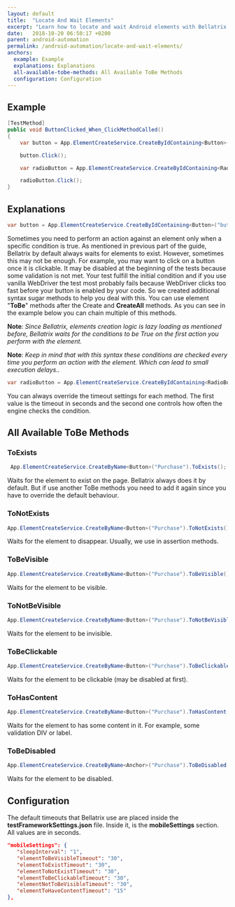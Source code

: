 ```yaml
---
layout: default
title:  "Locate And Wait Elements"
excerpt: "Learn how to locate and wait Android elements with Bellatrix mobile module."
date:   2018-10-20 06:50:17 +0200
parent: android-automation
permalink: /android-automation/locate-and-wait-elements/
anchors:
  example: Example
  explanations: Explanations
  all-available-tobe-methods: All Available ToBe Methods
  configuration: Configuration
---
```

Example
-------
```csharp
[TestMethod]
public void ButtonClicked_When_ClickMethodCalled()
{
    var button = App.ElementCreateService.CreateByIdContaining<Button>("button").ToBeClickable().ToBeVisible();

    button.Click();

    var radioButton = App.ElementCreateService.CreateByIdContaining<RadioButton>("radio2").ToHasContent(40, 1);

    radioButton.Click();
}
```

Explanations
------------
```csharp
var button = App.ElementCreateService.CreateByIdContaining<Button>("button").ToBeClickable().ToBeVisible();
```
Sometimes you need to perform an action against an element only when a specific condition is true. As mentioned in previous part of the guide, Bellatrix by default always waits for elements to exist. However, sometimes this may not be enough. For example, you may want to click on a button once it is clickable. It may be disabled at the beginning of the tests because some validation is not met. Your test fulfill the initial condition and if you use vanilla WebDriver the test most probably fails because WebDriver clicks too fast before your button is enabled by your code. So we created additional syntax sugar methods to help you deal with this. You can use element "**ToBe**" methods after the Create and **CreateAll** methods. As you can see in the example below you can chain multiple of this methods.

**Note**: *Since Bellatrix, elements creation logic is lazy loading as mentioned before, Bellatrix waits for the conditions to be True on the first action you perform with the element.*

**Note**: *Keep in mind that with this syntax these conditions are checked every time you perform an action with the element. Which can lead tо small execution delays..*

```csharp
var radioButton = App.ElementCreateService.CreateByIdContaining<RadioButton>("radio2").ToHasContent(40, 1);
```
 You can always override the timeout settings for each method. The first value is the timeout in seconds and the second one controls how often the engine checks the condition.

All Available ToBe Methods
--------------------------
### ToExists ###
```csharp
 App.ElementCreateService.CreateByName<Button>("Purchase").ToExists();
```
Waits for the element to exist on the page. Bellatrix always does it by default. But if use another ToBe methods you need to add it again since you have to override the default behaviour.
### ToNotExists ###
```csharp
App.ElementCreateService.CreateByName<Button>("Purchase").ToNotExists();
```
Waits for the element to disappear. Usually, we use in assertion methods.
### ToBeVisible ###
```csharp
App.ElementCreateService.CreateByName<Button>("Purchase").ToBeVisible();
```
Waits for the element to be visible.
### ToNotBeVisible ###
```csharp
App.ElementCreateService.CreateByName<Button>("Purchase").ToNotBeVisible();
```
Waits for the element to be invisible.
### ToBeClickable ###
```csharp
App.ElementCreateService.CreateByName<Button>("Purchase").ToBeClickable();
```
Waits for the element to be clickable (may be disabled at first).
### ToHasContent ###
```csharp
App.ElementCreateService.CreateByName<Button>("Purchase").ToHasContent();
```
Waits for the element to has some content in it. For example, some validation DIV or label.
### ToBeDisabled ###
```csharp
App.ElementCreateService.CreateByName<Anchor>("Purchase").ToBeDisabled();
```
Waits for the element to be disabled.

Configuration
-------------
The default timeouts that Bellatrix use are placed inside the **testFrameworkSettings.json** file. Inside it, is the **mobileSettings** section. All values are in seconds.
```json
"mobileSettings": {
   "sleepInterval": "1",
   "elementToBeVisibleTimeout": "30",
   "elementToExistTimeout": "30",
   "elementToNotExistTimeout": "30",
   "elementToBeClickableTimeout": "30",
   "elementNotToBeVisibleTimeout": "30",
   "elementToHaveContentTimeout": "15"
},
```